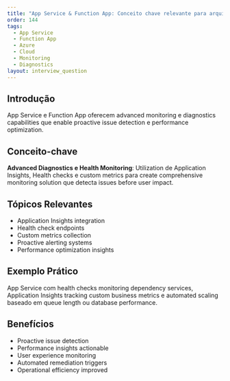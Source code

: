 ```yaml
---
title: "App Service & Function App: Conceito chave relevante para arquitetura no Azure"
order: 144
tags:
  - App Service
  - Function App
  - Azure
  - Cloud
  - Monitoring
  - Diagnostics
layout: interview_question
---
```


## Introdução

App Service e Function App oferecem advanced monitoring e diagnostics capabilities que enable proactive issue detection e performance optimization.

## Conceito-chave

**Advanced Diagnostics e Health Monitoring**: Utilization de Application Insights, Health checks e custom metrics para create comprehensive monitoring solution que detecta issues before user impact.

## Tópicos Relevantes

- Application Insights integration
- Health check endpoints
- Custom metrics collection
- Proactive alerting systems
- Performance optimization insights

## Exemplo Prático

App Service com health checks monitoring dependency services, Application Insights tracking custom business metrics e automated scaling baseado em queue length ou database performance.

## Benefícios

- Proactive issue detection
- Performance insights actionable
- User experience monitoring
- Automated remediation triggers
- Operational efficiency improved
